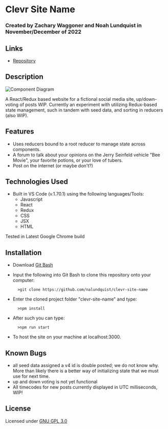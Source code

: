 # Clevr Site Name

### Created by Zachary Waggoner and Noah Lundquist in November/December of 2022

## Links

* [Repository](https://github.com/nalundquist/phoebes-pizza)

## Description

![Component Diagram](./online-forum-diagram.drawio.png)

A React/Redux based website for a fictional social media site, up/down-voting of posts WIP.  Currently an experiment with utilizing Redux-based state management, such in tandem with seed data, and sorting in reducers (also WIP).   

## Features

* Uses reducers bound to a root reducer to manage state across components.
* A forum to talk about your opinions on the Jerry Seinfeld vehicle "Bee Movie", your favorite potions, or your love of tubers.
* Post on the internet (or maybe don't?)


## Technologies Used

* Built in VS Code (v.1.70.1) using the following languages/Tools:
	* Javascript
	* React
	* Redux
	* CSS
	* JSX
	* HTML

Tested in Latest Google Chrome build

## Installation


* Download [Git Bash](https://git-scm.com/downloads)
* Input the following into Git Bash to clone this repository onto your computer:

		>git clone https://github.com/nalundquist/clevr-site-name

* Enter the cloned project folder "clevr-site-name" and type:

		>npm install

* After such you can type:

		>npm run start

* To host the site on your machine at localhost:3000.

## Known Bugs

* all seed data assigned a v4 id is double posted; we do not know why.  More than likely there is a better way of initializing state that we must use for next time.
* up and down voting is not yet functional
* All timecodes for new posts currently displayed in UTC milliseconds, WIP!

## License

Licensed under [GNU GPL 3.0](https://www.gnu.org/licenses/gpl-3.0.en.html)